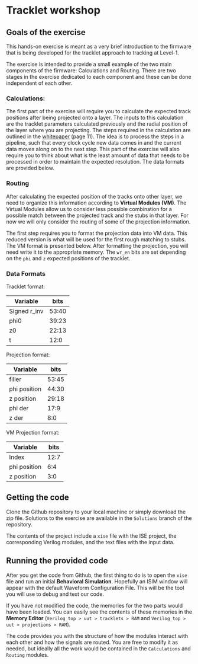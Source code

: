 Tracklet workshop
=================

Goals of the exercise
--------------
This hands-on exercise is meant as a very brief introduction to the firmware that is being developed for the tracklet approach to tracking at Level-1. 

The exercise is intended to provide a small example of the two main components of the firmware: Calculations and Routing. There are two stages in the exercise dedicated to each component and these can be done independent of each other.

### Calculations:
The first part of the exercise will require you to calculate the expected track positions after being projected onto a layer. The inputs to this calculation are the tracklet parameters calculated previously and the radial position of the layer where you are projecting. The steps required in the calculation are outlined in the [whitepaper](https://www.dropbox.com/s/x7kqrjvbju8vjd5/whitepaper.pdf?dl=0) (page 11). The idea is to process the steps in a pipeline, such that every clock cycle new data comes in and the current data moves along on to the next step. This part of the exercise will also require you to think about what is the least amount of data that needs to be processed in order to maintain the expected resolution. The data formats are provided below.

### Routing
After calculating the expected position of the tracks onto other layer, we need to organize this information according to **Virtual Modules (VM)**. The Virtual Modules allow us to consider less possible combination for a possible match between the projected track and the stubs in that layer. For now we will only consider the routing of some of the projection information.

The first step requires you to format the projection data into VM data. This reduced version is what will be used for the first rough matching to stubs. The VM format is presented below. After formatting the projection, you will need write it to the appropriate memory. The `wr_en` bits are set depending on the `phi` and `z` expected positions of the tracklet.

### Data Formats

Tracklet format:

Variable | bits |
---------|------|
Signed r_inv | 53:40 |
phi0 | 39:23 |
z0 | 22:13 |
t | 12:0 |

Projection format:

Variable | bits |
---------|------|
filler | 53:45 |
phi position | 44:30 |
z position | 29:18 |
phi der | 17:9 |
z der | 8:0 |

VM Projection format:

Variable | bits |
---------|------|
Index | 12:7 |
phi position | 6:4 |
z position | 3:0 |


Getting the code
-----------------

Clone the Github repository to your local machine or simply download the zip file.
Solutions to the exercise are available in the `Solutions` branch of the repository.

The contents of the project include a `xise` file with the ISE project, the corresponding Verilog modules, and the text files with the input data.

Running the provided code
---------------------------

After you get the code from Github, the first thing to do is to open the `xise` file and run an initial **Behavioral Simulation**. Hopefully an ISIM window will appear with the default Waveform Configuration File. This will be the tool you will use to debug and test our code.

If you have not modified the code, the memories for the two parts would have been loaded. You can easily see the contents of these memories in the **Memory Editor** (`Verilog_top > uut > tracklets > RAM` and `Verilog_top > uut > projections > RAM`).

The code provides you with the structure of how the modules interact with each other and how the signals are routed. You are free to modify it as needed, but ideally all the work would be contained in the `Calculations` and `Routing` modules.